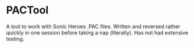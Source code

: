 # PACTool
A tool to work with Sonic Heroes .PAC files.
Written and reversed rather quickly in one session before taking a nap (literally).
Has not had extensive testing.
